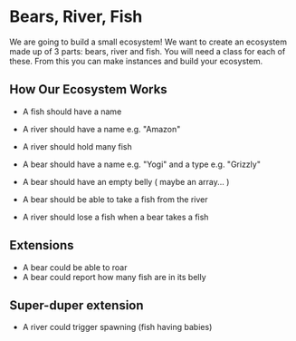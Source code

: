 # Bears, River, Fish

We are going to build a small ecosystem! We want to create an ecosystem made up of 3 parts: bears, river and fish. You will need a class for each of these. From this you can make instances and build your ecosystem.

## How Our Ecosystem Works

- A fish should have a name

- A river should have a name e.g. "Amazon"
- A river should hold many fish

- A bear should have a name e.g. "Yogi" and a type e.g. "Grizzly"
- A bear should have an empty belly ( maybe an array... )

- A bear should be able to take a fish from the river
- A river should lose a fish when a bear takes a fish

## Extensions

- A bear could be able to roar
- A bear could report how many fish are in its belly

## Super-duper extension

- A river could trigger spawning (fish having babies)
